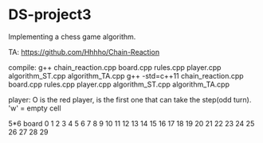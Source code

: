 # DS-project3
Implementing a chess game algorithm.

TA: https://github.com/Hhhho/Chain-Reaction

compile: 
g++ chain_reaction.cpp board.cpp rules.cpp player.cpp algorithm_ST.cpp algorithm_TA.cpp
g++ -std=c++11 chain_reaction.cpp board.cpp rules.cpp player.cpp algorithm_ST.cpp algorithm_TA.cpp

player:
O is the red player, is the first one that can take the step(odd turn).
'w' = empty cell

5*6 board
0   1   2   3   4   5
6   7   8   9   10  11
12  13  14  15  16  17
18  19  20  21  22  23
24  25  26  27  28  29